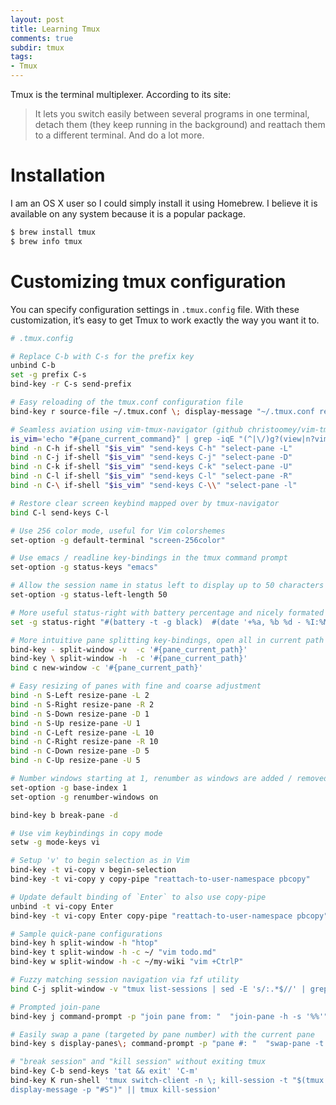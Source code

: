 ```yaml
---
layout: post
title: Learning Tmux
comments: true
subdir: tmux
tags:
- Tmux
---
```


Tmux is the terminal multiplexer. According to its site:

> It lets you switch easily between several programs in one terminal, detach them (they keep running in the background) and reattach them to a different terminal. And do a lot more.

# Installation

I am an OS X user so I could simply install it using Homebrew. I believe it is available on any system because it is a popular package.

```bash
$ brew install tmux
$ brew info tmux
```

# Customizing tmux configuration

You can specify configuration settings in `.tmux.config` file. With these customization, it’s easy to get Tmux to work exactly the way you want it to.

```bash
# .tmux.config

# Replace C-b with C-s for the prefix key
unbind C-b
set -g prefix C-s
bind-key -r C-s send-prefix

# Easy reloading of the tmux.conf configuration file
bind-key r source-file ~/.tmux.conf \; display-message "~/.tmux.conf reloaded"

# Seamless aviation using vim-tmux-navigator (github christoomey/vim-tmux-navigator)
is_vim='echo "#{pane_current_command}" | grep -iqE "(^|\/)g?(view|n?vim?)(diff)?$"'
bind -n C-h if-shell "$is_vim" "send-keys C-h" "select-pane -L"
bind -n C-j if-shell "$is_vim" "send-keys C-j" "select-pane -D"
bind -n C-k if-shell "$is_vim" "send-keys C-k" "select-pane -U"
bind -n C-l if-shell "$is_vim" "send-keys C-l" "select-pane -R"
bind -n C-\ if-shell "$is_vim" "send-keys C-\\" "select-pane -l"

# Restore clear screen keybind mapped over by tmux-navigator
bind C-l send-keys C-l

# Use 256 color mode, useful for Vim colorshemes
set-option -g default-terminal "screen-256color"

# Use emacs / readline key-bindings in the tmux command prompt
set-option -g status-keys "emacs"

# Allow the session name in status left to display up to 50 characters
set-option -g status-left-length 50

# More useful status-right with battery percentage and nicely formated datetime
set -g status-right "#(battery -t -g black)  #(date '+%a, %b %d - %I:%M') "

# More intuitive pane splitting key-bindings, open all in current path
bind-key - split-window -v  -c '#{pane_current_path}'
bind-key \ split-window -h  -c '#{pane_current_path}'
bind c new-window -c '#{pane_current_path}'

# Easy resizing of panes with fine and coarse adjustment
bind -n S-Left resize-pane -L 2
bind -n S-Right resize-pane -R 2
bind -n S-Down resize-pane -D 1
bind -n S-Up resize-pane -U 1
bind -n C-Left resize-pane -L 10
bind -n C-Right resize-pane -R 10
bind -n C-Down resize-pane -D 5
bind -n C-Up resize-pane -U 5

# Number windows starting at 1, renumber as windows are added / removed
set-option -g base-index 1
set-option -g renumber-windows on

bind-key b break-pane -d

# Use vim keybindings in copy mode
setw -g mode-keys vi

# Setup 'v' to begin selection as in Vim
bind-key -t vi-copy v begin-selection
bind-key -t vi-copy y copy-pipe "reattach-to-user-namespace pbcopy"

# Update default binding of `Enter` to also use copy-pipe
unbind -t vi-copy Enter
bind-key -t vi-copy Enter copy-pipe "reattach-to-user-namespace pbcopy"

# Sample quick-pane configurations
bind-key h split-window -h "htop"
bind-key t split-window -h -c ~/ "vim todo.md"
bind-key w split-window -h -c ~/my-wiki "vim +CtrlP"

# Fuzzy matching session navigation via fzf utility
bind C-j split-window -v "tmux list-sessions | sed -E 's/:.*$//' | grep -v \"^$(tmux display-message -p '#S')\$\" | fzf --reverse | xargs tmux switch-client -t"

# Prompted join-pane
bind-key j command-prompt -p "join pane from: "  "join-pane -h -s '%%'"

# Easily swap a pane (targeted by pane number) with the current pane
bind-key s display-panes\; command-prompt -p "pane #: "  "swap-pane -t '%%'"

# "break session" and "kill session" without exiting tmux
bind-key C-b send-keys 'tat && exit' 'C-m'
bind-key K run-shell 'tmux switch-client -n \; kill-session -t "$(tmux
display-message -p "#S")" || tmux kill-session'
```